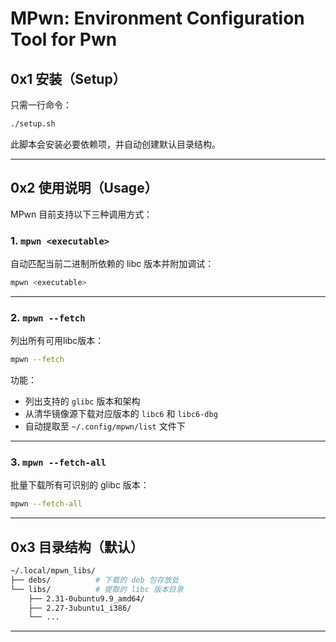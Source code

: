 # MPwn: Environment Configuration Tool for Pwn

## 0x1 安装（Setup）

只需一行命令：

```bash
./setup.sh
```

此脚本会安装必要依赖项，并自动创建默认目录结构。

---

## 0x2 使用说明（Usage）

MPwn 目前支持以下三种调用方式：

### 1. `mpwn <executable>`

自动匹配当前二进制所依赖的 libc 版本并附加调试：

```bash
mpwn <executable>
```

---

### 2. `mpwn --fetch`

列出所有可用libc版本：

```bash
mpwn --fetch
```

功能：

* 列出支持的 `glibc` 版本和架构
* 从清华镜像源下载对应版本的 `libc6` 和 `libc6-dbg`
* 自动提取至 `~/.config/mpwn/list` 文件下

---

### 3. `mpwn --fetch-all`

批量下载所有可识别的 glibc 版本：

```bash
mpwn --fetch-all
```

---

## 0x3 目录结构（默认）

```bash
~/.local/mpwn_libs/
├── debs/          # 下载的 deb 包存放处
└── libs/          # 提取的 libc 版本目录
    ├── 2.31-0ubuntu9.9_amd64/
    ├── 2.27-3ubuntu1_i386/
    └── ...
```

---
